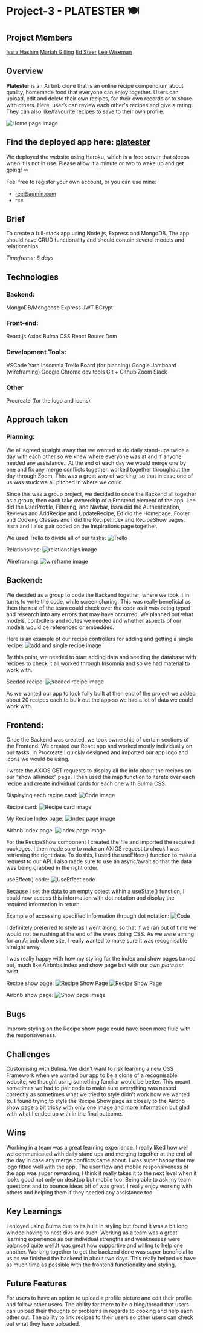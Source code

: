 # Project-3 - PLATESTER 🍽

## Project Members
[Issra Hashim](https://github.com/IssraHashim/)
[Mariah Gilling](https://github.com/msgilling)
[Ed Steer](https://github.com/EdSteer)
[Lee Wiseman](https://github.com/leewiseman94)

## Overview
**Platester** is an Airbnb clone that is an online recipe compendium about quality, homemade food that everyone can enjoy together. Users can upload, edit and delete their own recipes, for their own records or to share with others. Here, user’s can review each other's recipes and give a rating. They can also like/favourite recipes to save to their own profile.

![Home page image](./frontend/src/assets/homepage.png)

## Find the deployed app here: [platester](https://platester.herokuapp.com/)
We deployed the website using Heroku, which is a free server that sleeps when it is not in use. Please allow it a minute or two to wake up and get going! 💤

Feel free to register your own account, or you can use mine:
- ree@admin.com
- ree

## Brief
To create a full-stack app using Node.js, Express and MongoDB. The app should have CRUD functionality and should contain several models and relationships.

*Timeframe: 8 days*

## Technologies
### Backend:
MongoDB/Mongoose
Express
JWT
BCrypt

### Front-end:
React.js
Axios
Bulma
CSS
React Router Dom

### Development Tools:
VSCode
Yarn
Insomnia
Trello Board (for planning)
Google Jamboard (wireframing)
Google Chrome dev tools
Git + Github
Zoom
Slack

### Other
Procreate (for the logo and icons)

## Approach taken
### Planning:
We all agreed straight away that we wanted to do daily stand-ups twice a day with each other so we knew where everyone was at and if anyone needed any assistance.. At the end of each day we would merge one by one and fix any merge conflicts together. worked together throughout the day through Zoom. This was a great way of working, so that in case one of us was stuck we all pitched in where we could.

Since this was a group project, we decided to code the Backend all together as a group, then each take ownership of a Frontend element of the app. Lee did the UserProfile, Filtering, and Navbar, Issra did the Authentication, Reviews and AddRecipe and UpdateRecipe, Ed did the Homepage, Footer and Cooking Classes and I did the RecipeIndex and RecipeShow pages. Issra and I also pair coded on the Inspirations page together.

We used Trello to divide all of our tasks:
![Trello](./frontend/src/assets/trello.png)

Relationships:
![relationships image](./frontend/src/assets/relationships.png)

Wireframing:
![wireframe image](./frontend/src/assets/wireframe.png)

##  Backend:
We decided as a group to code the Backend together, where we took it in turns to write the code, while screen sharing. This was really beneficial as then the rest of the team could check over the code as it was being typed and research into any errors that may have occurred. We planned out what models, controllers and routes we needed and whether aspects of our models would be referenced or embedded.

Here is an example of our recipe controllers for adding and getting a single recipe:
![add and single recipe image](./frontend/src/assets/getsinglerecipe.png)

By this point, we needed to start adding data and seeding the database with recipes to check it all worked through Insomnia and so we had material to work with.

Seeded recipe:
![seeded recipe image](./frontend/src/assets/seededrecipe.png)

As we wanted our app to look fully built at then end of the project we added about 20 recipes each to bulk out the app so we had a lot of data we could work with. 

## Frontend:
Once the Backend was created, we took ownership of certain sections of the Frontend. We created our React app and worked mostly individually on our tasks. In Procreate I quickly designed and imported our app logo and icons we would be using. 

I wrote the AXIOS GET requests to display all the info about the recipes on our “show all/index” page. I then used the map function to iterate over each recipe and create individual cards for each one with Bulma CSS.

Displaying each recipe card:
![Code image](./frontend/src/assets/display_recipe_card.png)

Recipe card:
![Recipe card image](./frontend/src/assets/recipecard.png)

My Recipe Index page:
![Index page image](./frontend/src/assets/recipeindex.png)

Airbnb Index page:
![Index page image](./frontend/src/assets/airbnbindex.png)

For the RecipeShow component I created the file and imported the required packages. I then made sure to make an AXIOS request to check I was retrieving the right data. To do this, I used the useEffect() function to make a request to our API. I also made sure to use an async/await so that the data was being grabbed in the right order. 

useEffect() code:
![UseEffect code](./frontend/src/assets/useeffectcode.png)

Because I set the data to an empty object within a useState() function, I could now access this information with dot notation and display the required information in return.

Example of accessing specified information through dot notation:
![Code](./frontend/src/assets/dotnotation.png)

I definitely preferred to style as I went along, so that if we ran out of time we would not be rushing at the end of the week doing CSS. As we were aiming for an Airbnb clone site, I really wanted to make sure it was recognisable straight away.

I was really happy with how my styling for the index and show pages turned out, much like Airbnbs index and show page but with our own <i>platester</i> twist.

Recipe show page:
![Recipe Show Page](./frontend/src/assets/recipeshow.png)
![Recipe Show Page](./frontend/src/assets/recipeshow2.png)

Airbnb show page:
![Show page image](./frontend/src/assets/airbnbshow.png)

## Bugs
Improve styling on the Recipe show page could have been more fluid with the responsiveness.

## Challenges
Customising with Bulma. We didn’t want to risk learning a new CSS Framework when we wanted our app to be a clone of a recognisable website, we thought using something familiar would be better. This meant sometimes we had to pair code to make sure everything was nested correctly as sometimes what we tried to style didn’t work how we wanted to.
I found trying to style the Recipe Show page as closely to the Airbnb show page a bit tricky with only one image and more information but glad with what I ended up with in the final outcome.


## Wins
Working in a team was a great learning experience. I really liked how well we communicated with daily stand ups and merging together at the end of the day in case any merge conflicts came about.
I was super happy that my logo fitted well with the app.
The user flow and mobile responsiveness of the app was super rewarding, I think it really takes it to the next level when it looks good not only on desktop but mobile too.
Being able to ask my team questions and to bounce ideas off of was great. I really enjoy working with others and helping them if they needed any assistance too.

## Key Learnings
I enjoyed using Bulma due to its built in styling but found it was a bit long winded having to nest divs and such.
Working as a team was a great learning experience as our individual strengths and weaknesses were balanced quite well.It was great how supportive and willing to help one another.
Working together to get the backend done was super beneficial to us as we finished the backend in about two days. This really helped us have as much time as possible with the frontend functionality and styling.


## Future Features
For users to have an option to upload a profile picture and edit their profile and follow other users.
The ability for there to be a blog/thread that users can upload their thoughts or problems in regards to cooking and help each other out.
The ability to link recipes to their users so other users can check out what they have uploaded.


